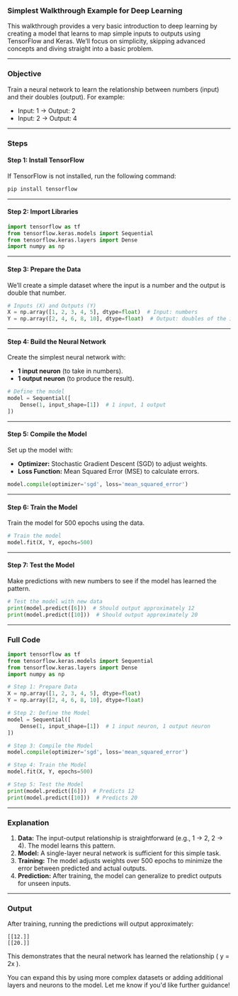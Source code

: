 ### Simplest Walkthrough Example for Deep Learning

This walkthrough provides a very basic introduction to deep learning by creating a model that learns to map simple inputs to outputs using TensorFlow and Keras. We’ll focus on simplicity, skipping advanced concepts and diving straight into a basic problem.

---

### **Objective**
Train a neural network to learn the relationship between numbers (input) and their doubles (output). For example:
- Input: 1 → Output: 2
- Input: 2 → Output: 4

---

### **Steps**

#### **Step 1: Install TensorFlow**
If TensorFlow is not installed, run the following command:
```bash
pip install tensorflow
```

---

#### **Step 2: Import Libraries**
```python
import tensorflow as tf
from tensorflow.keras.models import Sequential
from tensorflow.keras.layers import Dense
import numpy as np
```

---

#### **Step 3: Prepare the Data**
We’ll create a simple dataset where the input is a number and the output is double that number.
```python
# Inputs (X) and Outputs (Y)
X = np.array([1, 2, 3, 4, 5], dtype=float)  # Input: numbers
Y = np.array([2, 4, 6, 8, 10], dtype=float)  # Output: doubles of the input
```

---

#### **Step 4: Build the Neural Network**
Create the simplest neural network with:
- **1 input neuron** (to take in numbers).
- **1 output neuron** (to produce the result).
```python
# Define the model
model = Sequential([
    Dense(1, input_shape=[1])  # 1 input, 1 output
])
```

---

#### **Step 5: Compile the Model**
Set up the model with:
- **Optimizer:** Stochastic Gradient Descent (SGD) to adjust weights.
- **Loss Function:** Mean Squared Error (MSE) to calculate errors.
```python
model.compile(optimizer='sgd', loss='mean_squared_error')
```

---

#### **Step 6: Train the Model**
Train the model for 500 epochs using the data.
```python
# Train the model
model.fit(X, Y, epochs=500)
```

---

#### **Step 7: Test the Model**
Make predictions with new numbers to see if the model has learned the pattern.
```python
# Test the model with new data
print(model.predict([6]))  # Should output approximately 12
print(model.predict([10]))  # Should output approximately 20
```

---

### **Full Code**
```python
import tensorflow as tf
from tensorflow.keras.models import Sequential
from tensorflow.keras.layers import Dense
import numpy as np

# Step 1: Prepare Data
X = np.array([1, 2, 3, 4, 5], dtype=float)
Y = np.array([2, 4, 6, 8, 10], dtype=float)

# Step 2: Define the Model
model = Sequential([
    Dense(1, input_shape=[1])  # 1 input neuron, 1 output neuron
])

# Step 3: Compile the Model
model.compile(optimizer='sgd', loss='mean_squared_error')

# Step 4: Train the Model
model.fit(X, Y, epochs=500)

# Step 5: Test the Model
print(model.predict([6]))  # Predicts 12
print(model.predict([10]))  # Predicts 20
```

---

### **Explanation**
1. **Data:** The input-output relationship is straightforward (e.g., 1 → 2, 2 → 4). The model learns this pattern.
2. **Model:** A single-layer neural network is sufficient for this simple task.
3. **Training:** The model adjusts weights over 500 epochs to minimize the error between predicted and actual outputs.
4. **Prediction:** After training, the model can generalize to predict outputs for unseen inputs.

---

### **Output**
After training, running the predictions will output approximately:
```
[[12.]]
[[20.]]
```

This demonstrates that the neural network has learned the relationship \( y = 2x \). 

You can expand this by using more complex datasets or adding additional layers and neurons to the model. Let me know if you'd like further guidance!